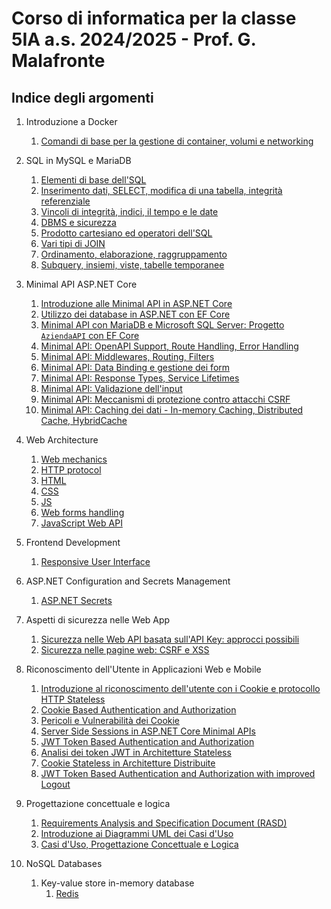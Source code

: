 # Corso di informatica per la classe 5IA a.s. 2024/2025 - Prof. G. Malafronte

## Indice degli argomenti

1. Introduzione a Docker
   1. [Comandi di base per la gestione di container, volumi e networking](./docker/docker-docs/getting-started/index.md)

2. SQL in MySQL e MariaDB
    1. [Elementi di base dell'SQL](./sql/sql-docs/sql-p1/index.md)
    2. [Inserimento dati, SELECT, modifica di una tabella, integrità referenziale](./sql/sql-docs/sql-p2/index.md)
    3. [Vincoli di integrità, indici, il tempo e le date](./sql/sql-docs/sql-p3/index.md)
    4. [DBMS e sicurezza](./sql/sql-docs/sql-p4/index.md)
    5. [Prodotto cartesiano ed operatori dell'SQL](./sql/sql-docs/sql-p5/index.md)
    6. [Vari tipi di JOIN](./sql/sql-docs/sql-p6/index.md)
    7. [Ordinamento, elaborazione, raggruppamento](./sql/sql-docs/sql-p7/index.md)
    8. [Subquery, insiemi, viste, tabelle temporanee](./sql/sql-docs/sql-p8/index.md)

3. Minimal API ASP.NET Core
    1. [Introduzione alle Minimal API in ASP.NET Core](./asp.net/api-docs/minimal-api/getting-started/index.md)
    2. [Utilizzo dei database in ASP.NET con EF Core](./asp.net/api-docs/minimal-api/use-databases-p1/index.md)
    3. [Minimal API con MariaDB e Microsoft SQL Server: Progetto `AziendaAPI` con EF Core](./asp.net/api-docs/minimal-api/use-databases-p2/index.md)
    4. [Minimal API: OpenAPI Support, Route Handling, Error Handling](./asp.net/api-docs/minimal-api/configure-api-p1/index.md)
    5. [Minimal API: Middlewares, Routing, Filters](./asp.net/api-docs/minimal-api/configure-api-p2/index.md)
    6. [Minimal API: Data Binding e gestione dei form](asp.net/api-docs/minimal-api/configure-api-p3/index.md)
    7. [Minimal API: Response Types, Service Lifetimes](asp.net/api-docs/minimal-api/configure-api-p4/index.md)
    8. [Minimal API: Validazione dell'input](asp.net/api-docs/minimal-api/configure-api-p5/index.md)
    9. [Minimal API: Meccanismi di protezione contro attacchi CSRF](asp.net/api-docs/minimal-api/configure-api-p6/index.md)
    10. [Minimal API: Caching dei dati - In-memory Caching, Distributed Cache, HybridCache](asp.net/api-docs/minimal-api/configure-api-p7/index.md)

4. Web Architecture
   1. [Web mechanics](./web/web-docs/web-mechanics/index.md)
   2. [HTTP protocol](./web/web-docs/http-protocol/index.md)
   3. [HTML](./web/web-docs/html/index.md)
   4. [CSS](./web/web-docs/css/index.md)
   5. [JS](./web/web-docs/js/index.md)
   6. [Web forms handling](./web/web-docs/web-forms/index.md)
   7. [JavaScript Web API](./web/web-docs/js-web-api/index.md)

5. Frontend Development
   1. [Responsive User Interface](./web/web-docs/responsive-ui/index.md)

6. ASP.NET Configuration and Secrets Management
   1. [ASP.NET Secrets](./asp.net/docs/secrets/index.md)
7. Aspetti di sicurezza nelle Web App
   1. [Sicurezza nelle Web API basata sull'API Key: approcci possibili](./web/web-docs/security/api-key/index.md)
   2. [Sicurezza nelle pagine web: CSRF e XSS](./web/web-docs/security/csrf-xss/index.md)
8. Riconoscimento dell'Utente in Applicazioni Web e Mobile
   1. [Introduzione al riconoscimento dell'utente con i Cookie e protocollo HTTP Stateless](./web/web-docs/user-identity/cookies-basic-concepts/index.md)
   2. [Cookie Based Authentication and Authorization](./web/web-docs/user-identity/cookie-based-authentication-authorization/index.md)
   3. [Pericoli e Vulnerabilità dei Cookie](./web/web-docs/user-identity/cookie-security-issues/index.md)
   4. [Server Side Sessions in ASP.NET Core Minimal APIs](./web/web-docs/user-identity/server-side-session-state-with-cookies/index.md)
   5. [JWT Token Based Authentication and Authorization](./web/web-docs/user-identity/jwt-token-based-authentication-authorization/index.md)
   6. [Analisi dei token JWT in Architetture Stateless](./web/web-docs/user-identity/stateless-token-based-authentication-architecture/index.md)
   7. [Cookie Stateless in Architetture Distribuite](./web/web-docs/user-identity/stateless-cookie-in-distributed-architecture/index.md)
   8. [JWT Token Based Authentication and Authorization with improved Logout](./web/web-docs/user-identity/jwt-token-based-authentication-authorization-with-improved-logout/index.md)

9. Progettazione concettuale e logica
   1. [Requirements Analysis and Specification Document (RASD)](./rasd/rasd-doc/index.md)
   2. [Introduzione ai Diagrammi UML dei Casi d'Uso](./rasd/uml/use-cases/index.md)
   3. [Casi d'Uso, Progettazione Concettuale e Logica](./rasd/use-cases-er-requirements/index.md)

10. NoSQL Databases
    1. Key-value store in-memory database
       1. [Redis](./nosqldb/redis/index.md)
